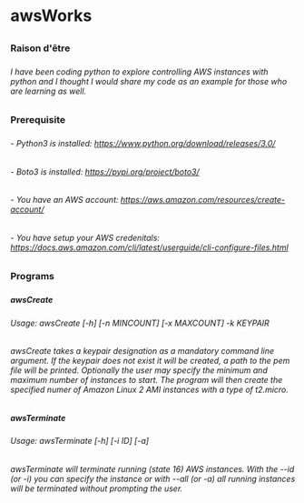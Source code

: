 # awsWorks
##
### Raison d'être 
###
###### I have been coding python to explore controlling AWS instances with python and I thought I would share my code as an example for those who are learning as well. 
######
### Prerequisite
###
###### - Python3 is installed: https://www.python.org/download/releases/3.0/
###### - Boto3 is installed: https://pypi.org/project/boto3/
###### - You have an AWS account: https://aws.amazon.com/resources/create-account/
###### - You have setup your AWS credenitals: https://docs.aws.amazon.com/cli/latest/userguide/cli-configure-files.html 
######
### Programs
###
##### awsCreate
#####
###### Usage: awsCreate [-h] [-n MINCOUNT] [-x MAXCOUNT] -k KEYPAIR
######
###### awsCreate takes a keypair designation as a mandatory command line argument. If the keypair does not exist it will be created, a path to the pem file will be printed. Optionally the user may specify the minimum and maximum number of instances to start. The program will then create the specified numer of Amazon Linux 2 AMI instances with a type of t2.micro. 
#####
##### awsTerminate
#####
###### Usage: awsTerminate [-h] [-i ID] [-a]
######
###### awsTerminate will terminate running (state 16) AWS instances. With the --id (or -i) you can specify the instance or with --all (or -a) all running instances will be terminated without prompting the user.
